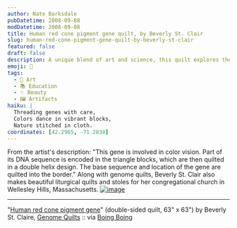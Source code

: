 ```yaml
---
author: Nate Barksdale
pubDatetime: 2008-09-08
modDatetime: 2008-09-08
title: Human red cone pigment gene quilt, by Beverly St. Clair
slug: human-red-cone-pigment-gene-quilt-by-beverly-st-clair
featured: false
draft: false
description: A unique blend of art and science, this quilt explores the intricacies of the human red cone pigment gene through creative textile design.
emoji: 🧬
tags:
  - 🎨 Art
  - 📚 Education
  - ✨ Beauty
  - 🖼️ Artifacts
haiku: |
  Threading genes with care,  
  Colors dance in vibrant blocks,  
  Nature stitched in cloth.
coordinates: [42.2965, -71.2834]
---
```


From the artist's description: "This gene is involved in color vision. Part of its DNA sequence is encoded in the triangle blocks, which are then quilted in a double helix design. The base sequence and location of the gene are quilted into the border." Along with genome quilts, Beverly St. Clair also makes beautiful liturgical quilts and stoles for her congregational church in Wellesley Hills, Massachusetts. [![image](http://culture-making.com/media/red-cone-front.jpg)](http://genomequilts.com/quilts/red-cone.php)

---

"[Human red cone pigment gene](http://web.archive.org/web/20130502044418/http://genomequilts.com/quilts/red-cone.php)" (double-sided quilt, 63" x 63") by Beverly St. Claire, [Genome Quilts](http://web.archive.org/web/20241214140102/http://genomequilts.com/) :: via [Boing Boing](http://web.archive.org/web/20241212204254/https://boingboing.net/2008/09/06/genome-quilts.html)
